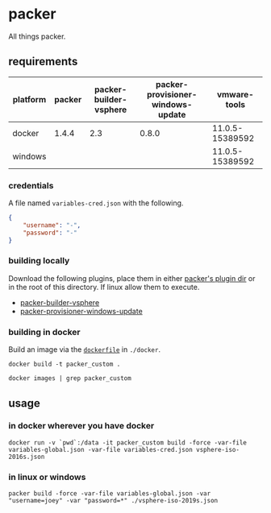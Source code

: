 # packer

All things packer.

## requirements

| platform | packer | packer-builder-vsphere | packer-provisioner-windows-update | vmware-tools    |
|----------|--------|------------------------|-----------------------------------|-----------------|
| docker   | 1.4.4  | 2.3                    | 0.8.0                             | 11.0.5-15389592 |
| windows  |        |                        |                                   | 11.0.5-15389592 |

### credentials

A file named `variables-cred.json` with the following.

```json
{
    "username": "-",
    "password": "-"
}
```

### building locally

Download the following plugins, place them in either [packer's plugin dir](https://www.packer.io/docs/extending/plugins.html#installing-plugins) or in the root of this directory. If linux allow them to execute.

- [packer-builder-vsphere](https://github.com/jetbrains-infra/packer-builder-vsphere)
- [packer-provisioner-windows-update](https://github.com/rgl/packer-provisioner-windows-update)

### building in docker

Build an image via the [`dockerfile`](https://github.com/joeypiccola/homelab/blob/master/packer/docker/dockerfile) in `./docker`.

`docker build -t packer_custom .`

`docker images | grep packer_custom`

## usage

### in docker wherever you have docker

``docker run -v `pwd`:/data -it packer_custom build -force -var-file variables-global.json -var-file variables-cred.json vsphere-iso-2016s.json``

### in linux or windows

`packer build -force -var-file variables-global.json -var "username=joey" -var "password=*" ./vsphere-iso-2019s.json`

